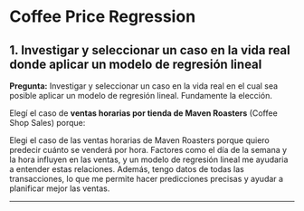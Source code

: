 # Coffee Price Regression

## 1. Investigar y seleccionar un caso en la vida real donde aplicar un modelo de regresión lineal

**Pregunta:**
Investigar y seleccionar un caso en la vida real en el cual sea posible aplicar un modelo de regresión lineal. Fundamente la elección.

Elegí el caso de **ventas horarias por tienda de Maven Roasters** (Coffee Shop Sales) porque:

Elegi el caso de las ventas horarias de Maven Roasters porque quiero predecir cuánto se venderá por hora. Factores como el día de la semana y la hora influyen en las ventas, y un modelo de regresión lineal me ayudaria a entender estas relaciones. Además, tengo datos de todas las transacciones, lo que me permite hacer predicciones precisas y ayudar a planificar mejor las ventas.

---
